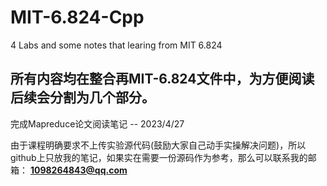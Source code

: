 # MIT-6.824-Cpp
4 Labs and some notes that learing from MIT 6.824

## 所有内容均在整合再MIT-6.824文件中，为方便阅读后续会分割为几个部分。

完成Mapreduce论文阅读笔记
-- 2023/4/27

由于课程明确要求不上传实验源代码(鼓励大家自己动手实操解决问题)，所以github上只放我的笔记，如果实在需要一份源码作为参考，那么可以联系我的邮箱：
**1098264843@qq.com** 
